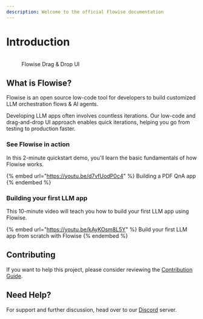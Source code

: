 ```yaml
---
description: Welcome to the official Flowise documentation
---
```


# Introduction

<figure><img src=".gitbook/assets/flowise.gif" alt=""><figcaption><p>Flowise Drag &#x26; Drop UI</p></figcaption></figure>

## What is Flowise?

Flowise is an open source low-code tool for developers to build customized LLM orchestration flows & AI agents.

Developing LLM apps often involves countless iterations. Our low-code and drag-and-drop UI approach enables quick iterations, helping you go from testing to production faster.

### See Flowise in action

In this 2-minute quickstart demo, you'll learn the basic fundamentals of how Flowise works.

{% embed url="https://youtu.be/d7vfUodP0c4" %}
Building a PDF QnA app
{% endembed %}

### Building your first LLM app

This 10-minute video will teach you how to build your first LLM app using Flowise.

{% embed url="https://youtu.be/kAyKOsm8L5Y" %}
Build your first LLM app from scratch with Flowise
{% endembed %}

## Contributing

If you want to help this project, please consider reviewing the [Contribution Guide](CONTRIBUTING.md).

## Need Help?

For support and further discussion, head over to our [Discord](https://discord.gg/jbaHfsRVBW) server.
